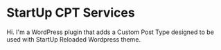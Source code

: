StartUp CPT Services
===

Hi. I'm a WordPress plugin that adds a Custom Post Type designed to be used with StartUp Reloaded Wordpress theme.
